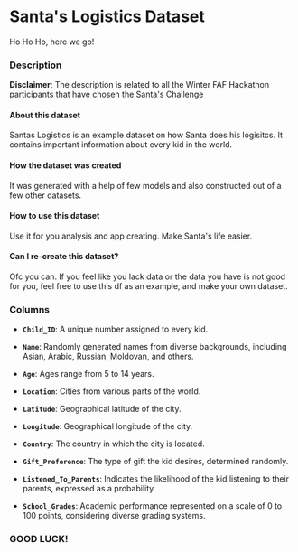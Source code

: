 # Santa's Logistics Dataset
Ho Ho Ho, here we go!

### Description

**Disclaimer**: The description is related to all the Winter FAF Hackathon participants that have chosen the Santa's Challenge
#### About this dataset
Santas Logistics is an example dataset on how Santa does his logisitcs. It contains important information about every kid in the world.
#### How the dataset was created
It was generated with a help of few models and also constructed out of a few other datasets.

#### How to use this dataset
Use it for you analysis and app creating. Make Santa's life easier.

#### Can I re-create this dataset?
Ofc you can. If you feel like you lack data or the data you have is not good for you, feel free to use this df as an example, and make your own dataset.

### Columns

- **`Child_ID`**: A unique number assigned to every kid.

- **`Name`**: Randomly generated names from diverse backgrounds, including Asian, Arabic, Russian, Moldovan, and others.

- **`Age`**: Ages range from 5 to 14 years.

- **`Location`**: Cities from various parts of the world.

- **`Latitude`**: Geographical latitude of the city.

- **`Longitude`**: Geographical longitude of the city.

- **`Country`**: The country in which the city is located.

- **`Gift_Preference`**: The type of gift the kid desires, determined randomly.

- **`Listened_To_Parents`**: Indicates the likelihood of the kid listening to their parents, expressed as a probability.

- **`School_Grades`**: Academic performance represented on a scale of 0 to 100 points, considering diverse grading systems.

### GOOD LUCK!

